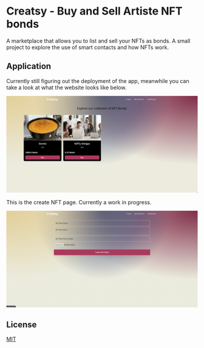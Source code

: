 # Creatsy - Buy and Sell Artiste NFT bonds

A marketplace that allows you to list and sell your NFTs as bonds. A small project to explore the use of smart contacts and how NFTs work.

## Application
Currently still figuring out the deployment of the app, meanwhile you can take a look at what the website looks like below.

![Main page screenshot](https://github.com/giovannilow/Creatsy/blob/main/images/Main-Page.png)

This is the create NFT page. Currently a work in progress.

![Create NFT screenshot](https://github.com/giovannilow/Creatsy/blob/main/images/Create-NFT.png)

## License
[MIT](https://choosealicense.com/licenses/mit/)
